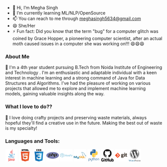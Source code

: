 - 👋 Hi, I’m Megha Singh
- 🌱 I’m currently learning ML/NLP/OpenSource
- 📫 You can reach to me through meghasingh5634@gmail.com
- 😄 She/Her
- ⚡ Fun fact: Did you know that the term "bug" for a computer glitch was coined by Grace Hopper, a pioneering computer scientist, after an actual moth caused issues in a computer she was working on!!! 😄😄😄
### About Me
🌱 I'm a 4th year student pursuing B.Tech from Noida Institute of Engineering and Technology . I'm an enthusiastic and adaptable individual with a keen interest in machine learning and a strong command of Java for Data Structures and Algorithms. I've had the pleasure of working on various projects that allowed me to explore and implement machine learning models, gaining valuable insights along the way. 
### What I love to do??
🎨 I love doing crafty projects and preserving waste materials, always hopeful they'll find a creative use in the future. Making the best out of waste is my specialty!

<h3 align="left">Languages and Tools:</h3>
<p align="left"><img src="https://github.com/devicons/devicon/blob/master/icons/java/java-original-wordmark.svg" alt="java" width="40" height="40"/> 
                <img src="https://github.com/devicons/devicon/blob/master/icons/html5/html5-original-wordmark.svg" alt="html5" width="40" height="40"/>  
                <img src="https://github.com/devicons/devicon/blob/master/icons/css3/css3-original-wordmark.svg" alt="css" width="40" height="40"/> 
                <img src="https://github.com/devicons/devicon/blob/master/icons/php/php-original.svg" alt="php" width="40" height="40"/> 
                <img src="https://github.com/devicons/devicon/blob/master/icons/numpy/numpy-line-wordmark.svg" alt="numpy" width="40" height="40"/> 
                <img src="https://github.com/devicons/devicon/blob/master/icons/mysql/mysql-original-wordmark.svg" alt="mysql" width="40" height="40"/>
                <img src="https://github.com/devicons/devicon/blob/master/icons/python/python-original-wordmark.svg" alt="python" width="40" height="40"/> 
                 <img src="https://github.com/devicons/devicon/blob/master/icons/github/github-original-wordmark.svg" alt="github" width="40" height="40"/> 
                <img src="https://github.com/devicons/devicon/blob/master/icons/git/git-original-wordmark.svg" alt="git" width="40" height="40"/> 
                <img src="https://github.com/devicons/devicon/blob/master/icons/wordpress/wordpress-original.svg" alt="wordpress" width="40" height="40"/> 
                 </p>


<!---
MeghaSingh-5634/MeghaSingh-5634 is a ✨ special ✨ repository because its `README.md` (this file) appears on your GitHub profile.
You can click the Preview link to take a look at your changes.
--->
 

